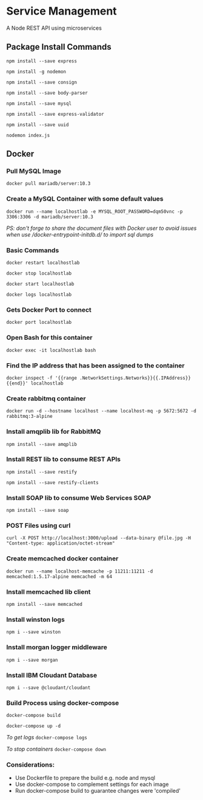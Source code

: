 # Service Management 

A Node REST API using microservices

## Package Install Commands

```npm install --save express```

```npm install -g nodemon```

```npm install --save consign```

```npm install --save body-parser```

```npm install --save mysql```

```npm install --save express-validator```

```npm install --save uuid```

```nodemon index.js```

## Docker

### Pull MySQL Image

```docker pull mariadb/server:10.3```

### Create a MySQL Container with some default values

```docker run --name localhostlab -e MYSQL_ROOT_PASSWORD=dqm50vnc -p 3306:3306 -d mariadb/server:10.3```

*PS: don't forge to share the document files with Docker user to avoid issues when use /docker-entrypoint-initdb.d/ to import sql dumps*

### Basic Commands

```docker restart localhostlab```

```docker stop localhostlab```

```docker start localhostlab```

```docker logs localhostlab```

### Gets Docker Port to connect

```docker port localhostlab```

### Open Bash for this container

```docker exec -it localhostlab bash```

### Find the IP address that has been assigned to the container

```docker inspect -f '{{range .NetworkSettings.Networks}}{{.IPAddress}}{{end}}' localhostlab```

### Create rabbitmq container

```docker run -d --hostname localhost --name localhost-mq -p 5672:5672 -d rabbitmq:3-alpine```

### Install amqplib lib for RabbitMQ

```npm install --save amqplib```

### Install REST lib to consume REST APIs

```npm install --save restify```

```npm install --save restify-clients```

### Install SOAP lib to consume Web Services SOAP

```npm install --save soap```

### POST Files using curl

```curl -X POST http://localhost:3000/upload --data-binary @file.jpg -H "Content-type: application/octet-stream"```

### Create memcached docker container

```docker run --name localhost-memcache -p 11211:11211 -d memcached:1.5.17-alpine memcached -m 64```

### Install memcached lib client

```npm install --save memcached```

### Install winston logs

```npm i --save winston```

### Install morgan logger middleware

```npm i --save morgan```

### Install IBM Cloudant Database

```npm i --save @cloudant/cloudant```

### Build Process using docker-compose

```docker-compose build```

```docker-compose up -d```

*To get logs* ```docker-compose logs```

*To stop containers* ```docker-compose down```

### Considerations:

- Use Dockerfile to prepare the build e.g. node and mysql
- Use docker-compose to complement settings for each image
- Run docker-compose build to guarantee changes were 'compiled'